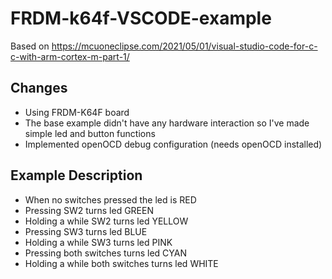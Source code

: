 # FRDM-k64f-VSCODE-example
Based on https://mcuoneclipse.com/2021/05/01/visual-studio-code-for-c-c-with-arm-cortex-m-part-1/

## Changes
- Using FRDM-K64F board
- The base example didn't have any hardware interaction so I've made simple led and button functions
- Implemented openOCD debug configuration (needs openOCD installed)

## Example Description
  - When no switches pressed the led is RED
  - Pressing SW2 turns led GREEN
  - Holding a while SW2 turns led YELLOW
  - Pressing SW3 turns led BLUE
  - Holding a while SW3 turns led PINK
  - Pressing both switches turns led CYAN
  - Holding a while both switches turns led WHITE
  
